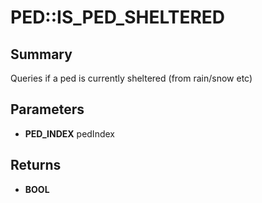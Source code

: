 # PED::IS_PED_SHELTERED

## Summary
Queries if a ped is currently sheltered (from rain/snow etc)

## Parameters
* **PED_INDEX** pedIndex

## Returns
* **BOOL**